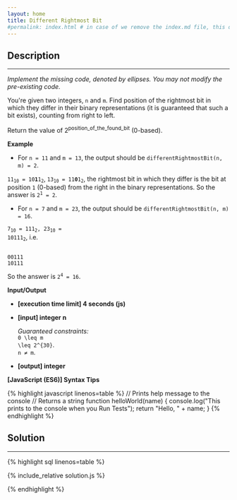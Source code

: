 ```yaml
---
layout: home
title: Different Rightmost Bit
#permalink: index.html # in case of we remove the index.md file, this doc will be the index page
---
```


<div class="row">
<div class="columnStmt" markdown="1">

## Description

---

_Implement the missing code, denoted by ellipses. You may not modify the pre-existing code._

You're given two integers, <code>n</code> and <code>m</code>. Find position of the rightmost bit in which they differ in their binary representations (it is guaranteed that such a bit exists), counting from right to left.

Return the value of 2<sup>position_of_the_found_bit</sup> (0-based).

**Example**

- For <code>n = 11</code> and <code>m = 13</code>, the output should be
  <code>differentRightmostBit(n, m) = 2</code>.

<code>11<sub>10</sub> = 10<b>1</b>1<sub>2</sub></code>, <code>13<sub>10</sub> = 11<b>0</b>1<sub>2</sub></code>, the rightmost bit in which they differ is the bit at position <code>1</code> (0-based) from the right in the binary representations.
So the answer is <code>2<sup>1</sup> = 2</code>.

- For <code>n = 7</code> and <code>m = 23</code>, the output should be
  <code>differentRightmostBit(n, m) = 16</code>.

<code>7<sub>10</sub> = 111<sub>2</sub>, 23<sub>10</sub> = 10111<sub>2</sub></code>, i.e.

<code>
00111
10111
</code>

So the answer is <code>2<sup>4</sup> = 16</code>.

**Input/Output**

- **[execution time limit] 4 seconds (js)**

- **[input] integer n**

  _Guaranteed constraints:_<br>
  <code type='math/tex'>0 \leq m \leq 2^{30}</code>.<br>
  <code type='math/tex'>n ≠ m</code>.

- **[output] integer**

**[JavaScript (ES6)] Syntax Tips**

{% highlight javascript linenos=table %}
// Prints help message to the console
// Returns a string
function helloWorld(name) {
console.log("This prints to the console when you Run Tests");
return "Hello, " + name;
}
{% endhighlight %}

</div>
<div class="columnSol" markdown="1">

## Solution

---

{% highlight sql linenos=table %}

{% include_relative solution.js %}

{% endhighlight %}

</div>
</div>
